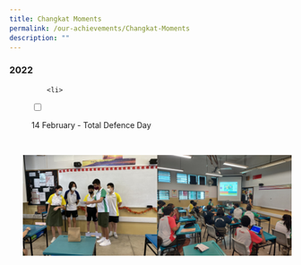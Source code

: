```yaml
---
title: Changkat Moments
permalink: /our-achievements/Changkat-Moments
description: ""
---
```

### 2022

<ul class="jekyllcodex_accordion">
	
		  <li>

    <input type="checkbox" id="accordion1">

    <label for="accordion1">14 February - Total Defence Day</label>

    <div>
			<p><img src="/images/Total%20Defence%20Pix%202.jpeg" 
     style="width:50%;float:left"><img src="/images/Total%20Defence%20pix%203.jpeg" 
     style="width:50%"></p>
